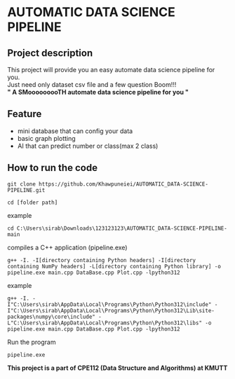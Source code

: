 #  AUTOMATIC DATA SCIENCE PIPELINE
##  Project description
This project will provide you an easy automate data science pipeline for you.  
Just need only dataset csv file and a few question Boom!!!  
**" A SMooooooooTH automate data science pipeline for you "**
##  Feature
- mini database that can config your data
- basic graph plotting
- AI that can predict number or class(max 2 class)

##  How to run the code 
```
git clone https://github.com/Khawpuneiei/AUTOMATIC_DATA-SCIENCE-PIPELINE.git
```
```
cd [folder path]
```
example
```
cd C:\Users\sirab\Downloads\123123123\AUTOMATIC_DATA-SCIENCE-PIPELINE-main
```
compiles a C++ application (pipeline.exe) 
```
g++ -I. -I[directory containing Python headers] -I[directory containing NumPy headers] -L[directory containing Python library] -o pipeline.exe main.cpp DataBase.cpp Plot.cpp -lpython312
```
example
```
g++ -I. -I"C:\Users\sirab\AppData\Local\Programs\Python\Python312\include" -I"C:\Users\sirab\AppData\Local\Programs\Python\Python312\Lib\site-packages\numpy\core\include" -L"C:\Users\sirab\AppData\Local\Programs\Python\Python312\libs" -o pipeline.exe main.cpp DataBase.cpp Plot.cpp -lpython312
```
Run the program
```
pipeline.exe
```

**This project is a part of CPE112 (Data Structure and Algorithms) at KMUTT**
